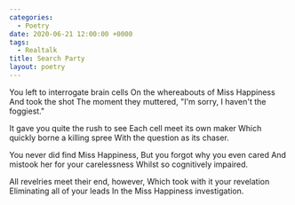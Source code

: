 ```yaml
---
categories:
  - Poetry
date: 2020-06-21 12:00:00 +0000
tags:
  - Realtalk
title: Search Party
layout: poetry
---
```


You left to interrogate brain cells
On the whereabouts of Miss Happiness
And took the shot
The moment they muttered,
"I'm sorry, I haven't the foggiest."

It gave you quite the rush to see
Each cell meet its own maker
Which quickly borne a killing spree
With the question as its chaser.

You never did find Miss Happiness,
But you forgot why you even cared
And mistook her for your carelessness
Whilst so cognitively impaired.

All revelries meet their end, however,
Which took with it your revelation
Eliminating all of your leads
In the Miss Happiness investigation.
